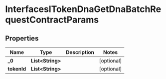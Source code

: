 

# InterfacesITokenDnaGetDnaBatchRequestContractParams

## Properties

Name | Type | Description | Notes
------------ | ------------- | ------------- | -------------
**_0** | **List&lt;String&gt;** |  |  [optional]
**tokenId** | **List&lt;String&gt;** |  |  [optional]




